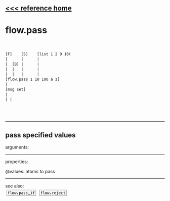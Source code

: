 [<<< reference home](ceammc_lib.md)
---

# flow.pass

```


[F]    [S]    [list 1 2 9 10(
|      |      |
|  [B] |      |
|  |   |      |
|  |   |      |
[flow.pass 1 10 100 a z]
|
[msg set]
|
[ (


            
```
---
pass specified values
---
arguments:


---
properties:

@values: atoms to pass<br>

---
see also:<br>
[![flow.pass_if](img/object_flow.pass_if.png)](flow.pass_if.md)
[![flow.reject](img/object_flow.reject.png)](flow.reject.md)
